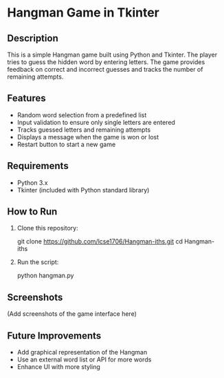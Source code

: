 # Hangman Game in Tkinter

## Description

This is a simple Hangman game built using Python and Tkinter. The player tries to guess the hidden word by entering letters. The game provides feedback on correct and incorrect guesses and tracks the number of remaining attempts.

## Features

- Random word selection from a predefined list
- Input validation to ensure only single letters are entered
- Tracks guessed letters and remaining attempts
- Displays a message when the game is won or lost
- Restart button to start a new game

## Requirements

- Python 3.x
- Tkinter (included with Python standard library)

## How to Run

1. Clone this repository:

   git clone https://github.com/lcse1706/Hangman-iths.git
   cd Hangman-iths

2. Run the script:

   python hangman.py

## Screenshots

(Add screenshots of the game interface here)

## Future Improvements

- Add graphical representation of the Hangman
- Use an external word list or API for more words
- Enhance UI with more styling
